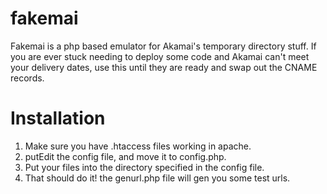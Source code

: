 fakemai
=======

Fakemai is a php based emulator for Akamai's temporary directory stuff. If you are ever stuck needing to deploy some code and Akamai can't meet your delivery dates, use this until they are ready and swap out the CNAME records.

Installation
============

1. Make sure you have .htaccess files working in apache.
2. putEdit the config file, and move it to config.php.
3. Put your files into the directory specified in the config file.
4. That should do it! the genurl.php file will gen you some test urls.

